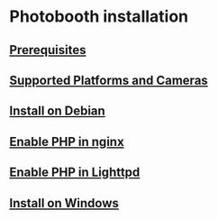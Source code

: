 # Photobooth installation

## [Prerequisites](prerequisites.md)
## [Supported Platforms and Cameras](supported_platformscand_cameras.md)
## [Install on Debian](install-debian.md)
## [Enable PHP in nginx](install-nginx.md)
## [Enable PHP in Lighttpd](install-lighttpd.md)
## [Install on Windows](install-windows.md)

